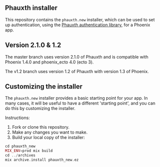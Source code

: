 ## Phauxth installer

This repository contains the `phauxth.new` installer, which can be used
to set up authentication, using the [Phauxth authentication
library](https://github.com/riverrun/phauxth), for a Phoenix app.

## Version 2.1.0 & 1.2

The master branch uses version 2.1.0 of Phauxth and is compatible with
Phoenix 1.4.0 and phoenix_ecto 4.0 (ecto 3).

The v1.2 branch uses version 1.2 of Phauxth with version 1.3 of Phoenix.

## Customizing the installer

The `phauxth.new` installer provides a basic starting point for your app.
In many cases, it will be useful to have a different 'starting point',
and you can do this by customizing the installer.

Instructions:

1. Fork or clone this repository.
2. Make any changes you want to make.
3. Build your local copy of the installer:

```elixir
cd phauxth_new
MIX_ENV=prod mix build
cd ../archives
mix archive.install phauxth_new.ez
```
